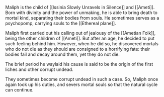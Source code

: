 Maliph is the child of [[Issinia Slowly Unravels in Silence]] and [[Ameti]]. Born with divinity and the power of unmaking, he is able to bring death to mortal kind, separating their bodies from souls. He sometimes serves as a psychopomp, carrying souls to the [[Ethereal plane]]. 

Maliph first carried out his calling out of jealousy of the [[Ametian Folk]], being the other children of [[Ameti]]. But after an age, he decided to put such feeling behind him. However, when he did so, he discovered mortals who do not die as they should are consigned to a horrifying fate: their bodies fail and decay around them, yet they do not die. 

The brief period he waylaid his cause is said to be the origin of the first liches and other corrupt undead.

They sometimes become corrupt undead in such a case. So, Maliph once again took up his duties, and severs mortal souls so that the natural cycle can continue.